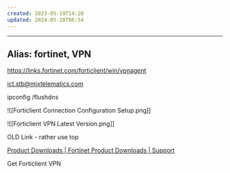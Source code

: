 ```yaml
---
created: 2023-05-19T14:20
updated: 2024-05-28T06:54
---
```


---
Alias: fortinet, VPN
---

https://links.fortinet.com/forticlient/win/vpnagent

ict.stb@mixtelematics.com

ipconfig /flushdns

![[Forticlient Connection Configuration Setup.png]]

![[Forticlient VPN Latest Version.png]]



OLD Link - rather use top

[Product Downloads | Fortinet Product Downloads | Support](https://www.fortinet.com/support/product-downloads)

Get Forticlient VPN
